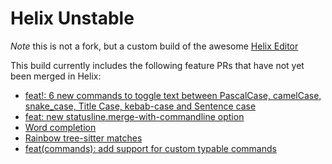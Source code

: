 # Helix Unstable

*Note* this is not a fork, but a custom build of the awesome [Helix Editor](https://helix-editor.com/)

This build currently includes the following feature PRs that have not yet been merged in Helix:

+ [feat!: 6 new commands to toggle text between PascalCase, camelCase, snake_case, Title Case, kebab-case and Sentence case](https://github.com/helix-editor/helix/pull/12043)
+ [feat: new statusline.merge-with-commandline option](https://github.com/helix-editor/helix/pull/12204)
+ [Word completion](https://github.com/helix-editor/helix/pull/13206)
+ [Rainbow tree-sitter matches](https://github.com/helix-editor/helix/pull/13530)
+ [feat(commands): add support for custom typable commands](https://github.com/helix-editor/helix/pull/12320)
